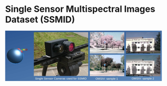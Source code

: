 # Single Sensor Multispectral Images Dataset (SSMID)

<div align='center'>
<img src="images/bannerSSMID.jpg" width="800"/>
</div>

